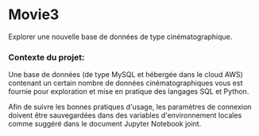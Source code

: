# Movie3
Explorer une nouvelle base de données de type cinématographique.

### Contexte du projet:
Une base de données (de type MySQL et hébergée dans le cloud AWS) contenant un certain nombre de données cinématographiques vous est fournie pour exploration et mise en pratique des langages SQL et Python.

Afin de suivre les bonnes pratiques d'usage, les paramètres de connexion doivent être sauvegardées dans des variables d'environnement locales comme suggéré dans le document Jupyter Notebook joint.
